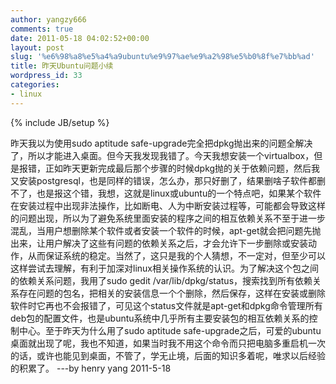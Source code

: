```yaml
---
author: yangzy666
comments: true
date: 2011-05-18 04:02:52+00:00
layout: post
slug: '%e6%98%a8%e5%a4%a9ubuntu%e9%97%ae%e9%a2%98%e5%b0%8f%e7%bb%ad'
title: 昨天Ubuntu问题小续
wordpress_id: 33
categories:
- linux
---
```

{% include JB/setup %}

昨天我以为使用sudo aptitude safe-upgrade完全把dpkg抛出来的问题全解决了，所以才能进入桌面。但今天我发现我错了。今天我想安装一个virtualbox，但是报错，正如昨天更新完成最后那个步骤的时候dpkg抛的关于依赖问题，然后我又安装postgresql，也是同样的错误，怎么办，那只好删了，结果删啥子软件都删不了，也是报这个错，我想，这就是linux或ubuntu的一个特点吧，如果某个软件在安装过程中出现非法操作，比如断电、人为中断安装过程等，可能都会导致这样的问题出现，所以为了避免系统里面安装的程序之间的相互依赖关系不至于进一步混乱，当用户想删除某个软件或者安装一个软件的时候，apt-get就会把问题先抛出来，让用户解决了这些有问题的依赖关系之后，才会允许下一步删除或安装动作，从而保证系统的稳定。当然了，这只是我的个人猜想，不一定对，但至少可以这样尝试去理解，有利于加深对linux相关操作系统的认识。<!-- more -->为了解决这个包之间的依赖关系问题，我用了sudo gedit /var/lib/dpkg/status，搜索找到所有依赖关系存在问题的包名，把相关的安装信息一个个删除，然后保存，这样在安装或删除软件时它再也不会报错了，可见这个status文件就是apt-get和dpkg命令管理所有deb包的配置文件，也是ubuntu系统中几乎所有主要安装包的相互依赖关系的控制中心。至于昨天为什么用了sudo aptitude safe-upgrade之后，可爱的ubuntu桌面就出现了呢，我也不知道，如果当时我不用这个命令而只把电脑多重启机一次的话，或许也能见到桌面，不管了，学无止境，后面的知识多着呢，唯求以后经验的积累了。 ---by henry yang 2011-5-18
